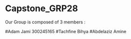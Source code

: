 # Capstone_GRP28



Our Group is composed of 3 members :

#Adam Jami 300245165
#Tachfine Bihya
#Abdelaziz Amine 
